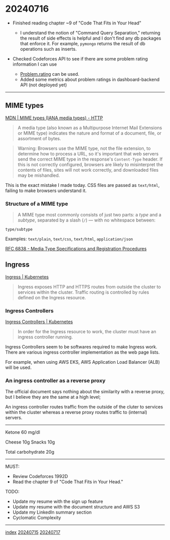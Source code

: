 <head><meta name="viewport" content="width=device-width, initial-scale=1.0, user-scalable=yes" /><meta charset="UTF-8"></head>

# 20240716

- Finished reading chapter \~9 of "Code That Fits in Your Head"
	- I understand the notion of "Command Query Separation," returning the result of side effects is helpful and I don\'t find any db packages that enforce it. For example, `pymongo` returns the result of db operations such as inserts.

- Checked Codeforces API to see if there are some problem rating information I can use
	- [Problem.rating](https://codeforces.com/apiHelp/objects#Problem) can be used.
	- Added some metrics about problem ratings in dashboard-backend API (not deployed yet)

---

## MIME types

[MDN | MIME types (IANA media types) - HTTP](https://developer.mozilla.org/en-US/docs/Web/HTTP/Basics_of_HTTP/MIME_types)

> A media type (also known as a Multipurpose Internet Mail Extensions or MIME type) indicates the nature and format of a document, file, or assortment of bytes.

> Warning: Browsers use the MIME type, not the file extension, to determine how to process a URL, so it's important that web servers send the correct MIME type in the response\'s `Content-Type` header.
> If this is not correctly configured, browsers are likely to misinterpret the contents of files, sites will not work correctly, and downloaded files may be mishandled.

This is the exact mistake I made today. CSS files are passed as `text/html`, failing to make browsers understand it.

### Structure of a MIME type

> A MIME type most commonly consists of just two parts: a *type* and a *subtype*, separated by a slash (`/`) — with no whitespace between:

```
type/subtype
```

Examples: `text/plain`, `text/css`, `text/html`, `application/json`

[RFC 6838 - Media Type Specifications and Registration Procedures](https://datatracker.ietf.org/doc/html/rfc6838)

## Ingress

[Ingress | Kubernetes](https://kubernetes.io/docs/concepts/services-networking/ingress/)

> Ingress exposes HTTP and HTTPS routes from outside the cluster to services within the cluster.
> Traffic routing is controlled by rules defined on the Ingress resource.

### Ingress Controllers

[Ingress Controllers | Kubernetes](https://kubernetes.io/docs/concepts/services-networking/ingress-controllers/)

> In order for the Ingress resource to work, the cluster must have an ingress controller running.

Ingress Controllers seem to be softwares required to make Ingress work. There are various ingress controller implementation as the web page lists.

For example, when using AWS EKS, AWS Application Load Balancer (ALB) will be used.

### An ingress controller as a reverse proxy

The official document says nothing about the similarity with a reverse proxy, but I believe they are the same at a high level;

An ingress controller routes traffic from the outside of the cluter to services within the cluster whereas a reverse proxy routes traffic to (internal) servers.

---

Ketone 60 mg/dl

Cheese 10g
Snacks 10g

Total carbohydrate 20g

---

MUST:

- Review Codeforces 1992D
- Read the chapter 9 of "Code That Fits in Your Head."

TODO:

- Update my resume with the sign up feature
- Update my resume with the document structure and AWS S3
- Update my LinkedIn summary section
- Cyclomatic Complexity

---

[index](../../index.html)
[20240715](20240715.html)
[20240717](20240717.html)
